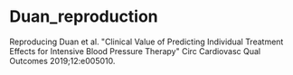 # Duan_reproduction
Reproducing Duan et al. "Clinical Value of Predicting Individual Treatment Effects for Intensive Blood Pressure Therapy" Circ Cardiovasc Qual Outcomes 2019;12:e005010.
